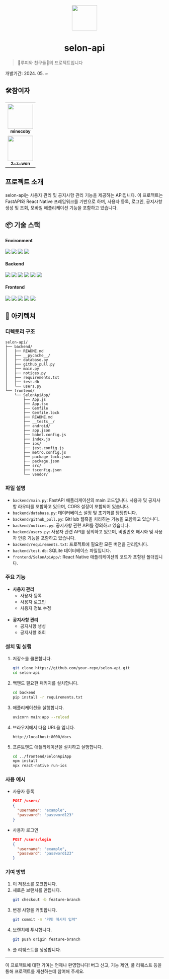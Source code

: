 
<div align="center">
<img src="https://i.ibb.co/ccwB1q7/UNTOC.jpg" width="80" alt=""/>
</div>

# <div align="center">selon-api</div>

> 🐹루피와 친구들🐹의 프로젝트입니다

개발기간: 2024. 05. ~

## 🛠️참여자

<table>  
<td align="center">
<a href="https://github.com/minecoby">
<img src="https://avatars.githubusercontent.com/u/127065808?v=4" width="80" alt=""/>
<br />
<sub><b>minecoby</b></sub>
</a>
<br />
</td>

<tr>
<td align="center">
<a href="https://github.com/2-z-won">
<img src="https://avatars.githubusercontent.com/u/148948672?v=4" width="80" alt=""/>
<br />
<sub><b>2-z-won</b></sub>
</a>
<br />
</td>
</table>

## 프로젝트 소개

selon-api는 사용자 관리 및 공지사항 관리 기능을 제공하는 API입니다. 이 프로젝트는 FastAPI와 React Native 프레임워크를 기반으로 하며, 사용자 등록, 로그인, 공지사항 생성 및 조회, 모바일 애플리케이션 기능을 포함하고 있습니다.

## 📦 기술 스택

#### Environment

<img src="https://img.shields.io/badge/Git-F05032?style=for-the-badge&logo=git&logoColor=white"> 
<img src="https://img.shields.io/badge/GitHub-181717?style=for-the-badge&logo=github&logoColor=white">
<img src="https://img.shields.io/badge/Google%20Cloud%20Platform-4285F4?style=for-the-badge&logo=google-cloud&logoColor=white">
<img src="https://img.shields.io/badge/VSCode-0078d7?style=for-the-badge&logo=visual-studio-code&logoColor=white">

#### Backend
<img src="https://img.shields.io/badge/python-3776AB?style=for-the-badge&logo=python&logoColor=white"/> 
<img src="https://img.shields.io/badge/fastapi-009688?style=for-the-badge&logo=fastapi&logoColor=white"/>
<img src="https://img.shields.io/badge/uvicorn-2C3E50?style=for-the-badge&logo=uvicorn&logoColor=white"/>
<img src="https://img.shields.io/badge/sqlalchemy-CA4245?style=for-the-badge&logo=sqlalchemy&logoColor=white"/>
<img src="https://img.shields.io/badge/MySQL-4479A1?style=for-the-badge&logo=MySQL&logoColor=white"/>
<img src="https://img.shields.io/badge/passlib-009688?style=for-the-badge&logo=passlib&logoColor=white"/>

#### Frontend
<img src="https://img.shields.io/badge/react_native-20232A?style=for-the-badge&logo=react&logoColor=61DAFB"/>
<img src="https://img.shields.io/badge/React-20232A?style=for-the-badge&logo=react&logoColor=61DAFB"/>
<img src="https://img.shields.io/badge/TypeScript-3178C6?style=for-the-badge&logo=typescript&logoColor=white"/>
<img src="https://img.shields.io/badge/Styled_Components-DB7093?style=for-the-badge&logo=styled-components&logoColor=white"/>
<img src="https://img.shields.io/badge/React_Navigation-20232A?style=for-the-badge&logo=react&logoColor=61DAFB"/>

## 📂 아키텍쳐

### 디렉토리 구조

```plaintext
selon-api/
├── backend/
│   ├── README.md
│   ├── __pycache__/
│   ├── database.py
│   ├── github_pull.py
│   ├── main.py
│   ├── notices.py
│   ├── requirements.txt
│   ├── test.db
│   └── users.py
└── frontend/
    └── SelonApiApp/
        ├── App.js
        ├── App.tsx
        ├── Gemfile
        ├── Gemfile.lock
        ├── README.md
        ├── __tests__/
        ├── android/
        ├── app.json
        ├── babel.config.js
        ├── index.js
        ├── ios/
        ├── jest.config.js
        ├── metro.config.js
        ├── package-lock.json
        ├── package.json
        ├── src/
        ├── tsconfig.json
        └── vendor/
```

### 파일 설명

- `backend/main.py`: FastAPI 애플리케이션의 main 코드입니다. 사용자 및 공지사항 라우터를 포함하고 있으며, CORS 설정이 포함되어 있습니다.
- `backend/database.py`: 데이터베이스 설정 및 초기화를 담당합니다.
- `backend/github_pull.py`: GitHub 웹훅을 처리하는 기능을 포함하고 있습니다.
- `backend/notices.py`: 공지사항 관련 API를 정의하고 있습니다.
- `backend/users.py`: 사용자 관련 API를 정의하고 있으며, 비밀번호 해시화 및 사용자 인증 기능을 포함하고 있습니다.
- `backend/requirements.txt`: 프로젝트에 필요한 모든 버전을 관리합니다.
- `backend/test.db`: SQLite 데이터베이스 파일입니다.
- `frontend/SelonApiApp/`: React Native 애플리케이션의 코드가 포함된 폴더입니다.

### 주요 기능

- **사용자 관리**
  - 사용자 등록
  - 사용자 로그인
  - 사용자 정보 수정
<br></br>
- **공지사항 관리**
  - 공지사항 생성
  - 공지사항 조회

### 설치 및 실행

1. 저장소를 클론합니다.
   ```bash
   git clone https://github.com/your-repo/selon-api.git
   cd selon-api
   ```

2. 백엔드 필요한 패키지를 설치합니다.
   ```bash
   cd backend
   pip install -r requirements.txt
   ```

3. 애플리케이션을 실행합니다.
   ```bash
   uvicorn main:app --reload
   ```

4. 브라우저에서 다음 URL을 엽니다.
   ```plaintext
   http://localhost:8000/docs
   ```

5. 프론트엔드 애플리케이션을 설치하고 실행합니다.
   ```bash
   cd ../frontend/SelonApiApp
   npm install
   npx react-native run-ios
   ```

### 사용 예시

- 사용자 등록
  ```json
  POST /users/
  {
    "username": "example",
    "password": "password123"
  }
  ```

- 사용자 로그인
  ```json
  POST /users/login
  {
    "username": "example",
    "password": "password123"
  }
  ```

### 기여 방법

1. 이 저장소를 포크합니다.
2. 새로운 브랜치를 만듭니다.
   ```bash
   git checkout -b feature-branch
   ```
3. 변경 사항을 커밋합니다.
   ```bash
   git commit -m "커밋 메시지 입력"
   ```
4. 브랜치에 푸시합니다.
   ```bash
   git push origin feature-branch
   ```
5. 풀 리퀘스트를 생성합니다.

---

이 프로젝트에 대한 기여는 언제나 환영합니다! 버그 신고, 기능 제안, 풀 리퀘스트 등을 통해 프로젝트를 개선하는데 참여해 주세요.
